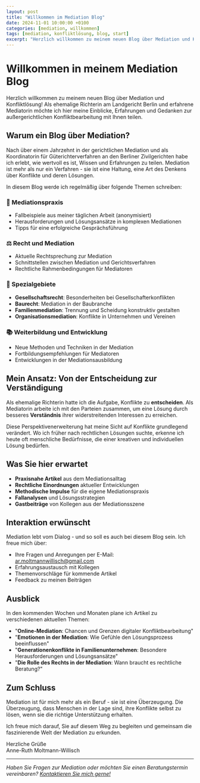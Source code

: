 ```yaml
---
layout: post
title: "Willkommen im Mediation Blog"
date: 2024-11-01 10:00:00 +0100
categories: [mediation, willkommen]
tags: [mediation, konfliktlösung, blog, start]
excerpt: "Herzlich willkommen zu meinem neuen Blog über Mediation und Konfliktlösung. Hier teile ich Einblicke, Erfahrungen und aktuelle Entwicklungen aus der Welt der außergerichtlichen Streitbeilegung."
---
```


# Willkommen in meinem Mediation Blog

Herzlich willkommen zu meinem neuen Blog über Mediation und Konfliktlösung! Als ehemalige Richterin am Landgericht Berlin und erfahrene Mediatorin möchte ich hier meine Einblicke, Erfahrungen und Gedanken zur außergerichtlichen Konfliktbearbeitung mit Ihnen teilen.

## Warum ein Blog über Mediation?

Nach über einem Jahrzehnt in der gerichtlichen Mediation und als Koordinatorin für Güterichterverfahren an den Berliner Zivilgerichten habe ich erlebt, wie wertvoll es ist, Wissen und Erfahrungen zu teilen. Mediation ist mehr als nur ein Verfahren - sie ist eine Haltung, eine Art des Denkens über Konflikte und deren Lösungen.

In diesem Blog werde ich regelmäßig über folgende Themen schreiben:

### 🤝 Mediationspraxis
- Fallbeispiele aus meiner täglichen Arbeit (anonymisiert)
- Herausforderungen und Lösungsansätze in komplexen Mediationen
- Tipps für eine erfolgreiche Gesprächsführung

### ⚖️ Recht und Mediation
- Aktuelle Rechtsprechung zur Mediation
- Schnittstellen zwischen Mediation und Gerichtsverfahren
- Rechtliche Rahmenbedingungen für Mediatoren

### 🏢 Spezialgebiete
- **Gesellschaftsrecht**: Besonderheiten bei Gesellschafterkonflikten
- **Baurecht**: Mediation in der Baubranche
- **Familienmediation**: Trennung und Scheidung konstruktiv gestalten
- **Organisationsmediation**: Konflikte in Unternehmen und Vereinen

### 📚 Weiterbildung und Entwicklung
- Neue Methoden und Techniken in der Mediation
- Fortbildungsempfehlungen für Mediatoren
- Entwicklungen in der Mediationsausbildung

## Mein Ansatz: Von der Entscheidung zur Verständigung

Als ehemalige Richterin hatte ich die Aufgabe, Konflikte zu **entscheiden**. Als Mediatorin arbeite ich mit den Parteien zusammen, um eine Lösung durch besseres **Verständnis** ihrer widerstreitenden Interessen zu erreichen.

Diese Perspektivenerweiterung hat meine Sicht auf Konflikte grundlegend verändert. Wo ich früher nach rechtlichen Lösungen suchte, erkenne ich heute oft menschliche Bedürfnisse, die einer kreativen und individuellen Lösung bedürfen.

## Was Sie hier erwartet

- **Praxisnahe Artikel** aus dem Mediationsalltag
- **Rechtliche Einordnungen** aktueller Entwicklungen  
- **Methodische Impulse** für die eigene Mediationspraxis
- **Fallanalysen** und Lösungsstrategien
- **Gastbeiträge** von Kollegen aus der Mediationsszene

## Interaktion erwünscht

Mediation lebt vom Dialog - und so soll es auch bei diesem Blog sein. Ich freue mich über:

- Ihre Fragen und Anregungen per E-Mail: [ar.moltmannwillisch@gmail.com](mailto:ar.moltmannwillisch@gmail.com)
- Erfahrungsaustausch mit Kollegen
- Themenvorschläge für kommende Artikel
- Feedback zu meinen Beiträgen

## Ausblick

In den kommenden Wochen und Monaten plane ich Artikel zu verschiedenen aktuellen Themen:

- "**Online-Mediation**: Chancen und Grenzen digitaler Konfliktbearbeitung"
- "**Emotionen in der Mediation**: Wie Gefühle den Lösungsprozess beeinflussen"  
- "**Generationenkonflikte in Familienunternehmen**: Besondere Herausforderungen und Lösungsansätze"
- "**Die Rolle des Rechts in der Mediation**: Wann braucht es rechtliche Beratung?"

## Zum Schluss

Mediation ist für mich mehr als ein Beruf - sie ist eine Überzeugung. Die Überzeugung, dass Menschen in der Lage sind, ihre Konflikte selbst zu lösen, wenn sie die richtige Unterstützung erhalten.

Ich freue mich darauf, Sie auf diesem Weg zu begleiten und gemeinsam die faszinierende Welt der Mediation zu erkunden.

Herzliche Grüße  
Anne-Ruth Moltmann-Willisch

---

*Haben Sie Fragen zur Mediation oder möchten Sie einen Beratungstermin vereinbaren? [Kontaktieren Sie mich gerne!](/contact)*